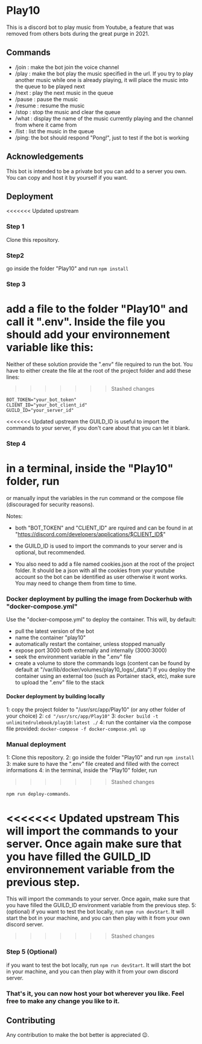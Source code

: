 # Play10

This is a discord bot to play music from Youtube, a feature that was removed from others bots during the great purge in 2021.

## Commands

- /join : make the bot join the voice channel
- /play : make the bot play the music specified in the url. If you try to play another music while one is already playing, it will place the music into the queue to be played next
- /next : play the next music in the queue
- /pause : pause the music
- /resume : resume the music
- /stop : stop the music and clear the queue
- /what : display the name of the music currently playing and the channel from where it came from
- /list : list the music in the queue
- /ping: the bot should respond "Pong!", just to test if the bot is working

## Acknowledgements

This bot is intended to be a private bot you can add to a server you own. You can copy and host it by yourself if you want.


## Deployment

<<<<<<< Updated upstream
### Step 1
Clone this repository.
### Step2
go inside the folder "Play10" and run ```npm install```
### Step 3
add a file to the folder "Play10" and call it ".env". Inside the file you should add your environnement variable like this:
=======
Neither of these solution provide the ".env" file required to run the bot. You have to either create the file at the root of the project folder and add these lines:

>>>>>>> Stashed changes
```
BOT_TOKEN="your_bot_token"
CLIENT_ID="your_bot_client_id"
GUILD_ID="your_server_id"
```
<<<<<<< Updated upstream
the GUILD_ID is useful to import the commands to your server, if you don't care about that you can let it blank.

### Step 4
in a terminal, inside the "Play10" folder, run 
=======

or manually input the variables in the run command or the compose file (discouraged for security reasons).

Notes:

- both "BOT_TOKEN" and "CLIENT_ID" are rquired and can be found in at "https://discord.com/developers/applications/$CLIENT_ID$"
- the GUILD_ID is used to import the commands to your server and is optional, but recommended.

- You also need to add a file named cookies.json at the root of the project folder. It should be a json with all the cookies from your youtube account so the bot can be identified as user otherwise it wont works. You may need to change them from time to time.

### Docker deployment by pulling the image from Dockerhub with "docker-compose.yml"

Use the "docker-compose.yml" to deploy the container. This will, by default:

- pull the latest version of the bot
- name the container "play10"
- automatically restart the container, unless stopped manually
- expose port 3000 both externally and internally (3000:3000)
- seek the environment variable in the ".env" file
- create a volume to store the commands logs (content can be found by default at "/var/lib/docker/volumes/play10_logs/\_data")
  If you deploy the container using an external too (such as Portainer stack, etc), make sure to upload the ".env" file to the stack

#### Docker deployment by building locally

1: copy the project folder to "/usr/src/app/Play10" (or any other folder of your choice)
2: `cd "/usr/src/app/Play10"`
3: `docker build -t unlimitedrulebook/play10:latest ./`
4: run the container via the compose file provided: `docker-compose -f docker-compose.yml up`

### Manual deployment

1: Clone this repository.
2: go inside the folder "Play10" and run `npm install`
3: make sure to have the ".env" file created and filled with the correct informations
4: in the terminal, inside the "Play10" folder, run
>>>>>>> Stashed changes

`npm run deploy-commands`.

<<<<<<< Updated upstream
This will import the commands to your server. Once again make sure that you have filled the GUILD_ID environnement variable from the previous step.
=======
This will import the commands to your server. Once again, make sure that you have filled the GUILD_ID environment variable from the previous step.
5: (optional) if you want to test the bot locally, run `npm run devStart`. It will start the bot in your machine, and you can then play with it from your own discord server.
>>>>>>> Stashed changes

### Step 5 (Optional)
if you want to test the bot locally, run ``` npm run devStart ```. It will start the bot in your machine, and you can then play with it from your own discord server.

### That's it, you can now host your bot wherever you like. Feel free to make any change you like to it.
## Contributing

Any contribution to make the bot better is appreciated 😉.
